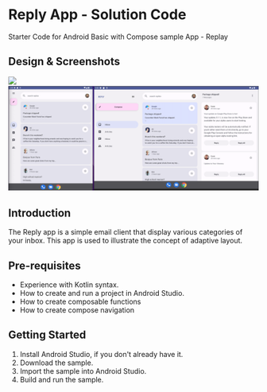 Reply App - Solution Code
=================================
Starter Code for Android Basic with Compose sample App - Replay


## Design & Screenshots

<img src="screenshots/reply.gif"/>

<img src="screenshots/medium_and_large_display.png">

Introduction
------------
The Reply app is a simple email client that display various categories of your
inbox. This app is used to illustrate the concept of adaptive layout.

Pre-requisites
--------------

* Experience with Kotlin syntax.
* How to create and run a project in Android Studio.
* How to create composable functions
* How to create compose navigation

Getting Started
---------------

1. Install Android Studio, if you don't already have it.
2. Download the sample.
3. Import the sample into Android Studio.
4. Build and run the sample.
